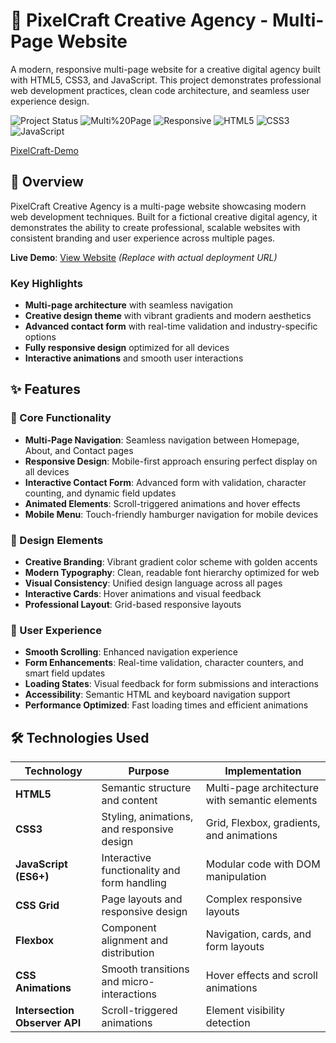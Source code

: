 # 🎨 PixelCraft Creative Agency - Multi-Page Website

A modern, responsive multi-page website for a creative digital agency built with HTML5, CSS3, and JavaScript. This project demonstrates professional web development practices, clean code architecture, and seamless user experience design.

![Project Status](https://img.shields.io/badge/Status-Complete-brightgreen)
![Multi%20Page](https://img.shields.io/badge/Architecture-Multi--Page-blue)
![Responsive](https://img.shields.io/badge/Design-Fully%20Responsive-success)
![HTML5](https://img.shields.io/badge/HTML5-E34F26?logo=html5&logoColor=white)
![CSS3](https://img.shields.io/badge/CSS3-1572B6?logo=css3&logoColor=white)
![JavaScript](https://img.shields.io/badge/JavaScript-F7DF1E?logo=javascript&logoColor=black)

[PixelCraft-Demo](https://pixel-craft-multi-page-website.vercel.app/)

## 🌟 Overview

PixelCraft Creative Agency is a multi-page website showcasing modern web development techniques. Built for a fictional creative digital agency, it demonstrates the ability to create professional, scalable websites with consistent branding and user experience across multiple pages.

**Live Demo**: [View Website](https://your-demo-link.com) *(Replace with actual deployment URL)*

### Key Highlights
- **Multi-page architecture** with seamless navigation
- **Creative design theme** with vibrant gradients and modern aesthetics
- **Advanced contact form** with real-time validation and industry-specific options
- **Fully responsive design** optimized for all devices
- **Interactive animations** and smooth user interactions

## ✨ Features

### 🎯 Core Functionality
- **Multi-Page Navigation**: Seamless navigation between Homepage, About, and Contact pages
- **Responsive Design**: Mobile-first approach ensuring perfect display on all devices
- **Interactive Contact Form**: Advanced form with validation, character counting, and dynamic field updates
- **Animated Elements**: Scroll-triggered animations and hover effects
- **Mobile Menu**: Touch-friendly hamburger navigation for mobile devices

### 🎨 Design Elements
- **Creative Branding**: Vibrant gradient color scheme with golden accents
- **Modern Typography**: Clean, readable font hierarchy optimized for web
- **Visual Consistency**: Unified design language across all pages
- **Interactive Cards**: Hover animations and visual feedback
- **Professional Layout**: Grid-based responsive layouts

### 📱 User Experience
- **Smooth Scrolling**: Enhanced navigation experience
- **Form Enhancements**: Real-time validation, character counters, and smart field updates
- **Loading States**: Visual feedback for form submissions and interactions
- **Accessibility**: Semantic HTML and keyboard navigation support
- **Performance Optimized**: Fast loading times and efficient animations

## 🛠 Technologies Used

| Technology | Purpose | Implementation |
|------------|---------|----------------|
| **HTML5** | Semantic structure and content | Multi-page architecture with semantic elements |
| **CSS3** | Styling, animations, and responsive design | Grid, Flexbox, gradients, and animations |
| **JavaScript (ES6+)** | Interactive functionality and form handling | Modular code with DOM manipulation |
| **CSS Grid** | Page layouts and responsive design | Complex responsive layouts |
| **Flexbox** | Component alignment and distribution | Navigation, cards, and form layouts |
| **CSS Animations** | Smooth transitions and micro-interactions | Hover effects and scroll animations |
| **Intersection Observer API** | Scroll-triggered animations | Element visibility detection |
